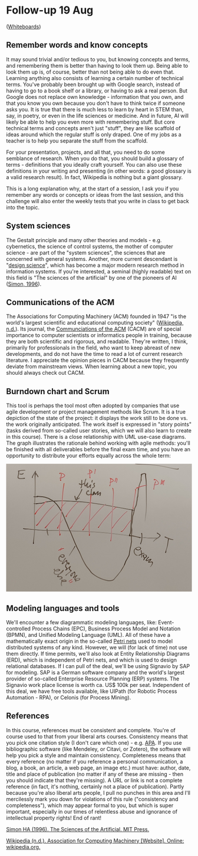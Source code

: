
# Follow-up 19 Aug

([Whiteboards](https://drive.google.com/drive/folders/1qmqSFwM8H6Au3IZq11e8qPndNeCXyUOS?usp=sharing))


## Remember words and know concepts

It may sound trivial and/or tedious to you, but knowing concepts
and terms, and remembering them is better than having to look them
up. Being able to look them up is, of course, better than not
being able to do even that. Learning anything also consists of
learning a certain number of technical terms. You've probably been
brought up with Google search, instead of having to go to a book
shelf or a library, or having to ask a real person. But Google
does not replace own knowledge - information that you own, and
that you know you own because you don't have to think twice if
someone asks you. It is true that there is much less to learn by
heart in STEM than, say, in poetry, or even in the life sciences
or medicine. And in future, AI will likely be able to help you
even more with remembering stuff. But core technical terms and
concepts aren't just "stuff", they are like scaffold of ideas
around which the regular stuff is only draped. One of my jobs as a
teacher is to help you separate the stuff from the scaffold.

For your presentation, projects, and all that, you need to do some
semblance of research. When you do that, you should build a
glossary of terms - definitions that you ideally craft
yourself. You can also use these definitions in your writing and
presenting (in other words: a good glossary is a valid research
result). In fact, Wikipedia is nothing but a giant glossary. 

This is a long explanation why, at the start of a session, I ask
you if you remember any words or concepts or ideas from the last
session, and this challenge will also enter the weekly tests that
you write in class to get back into the topic.


## System sciences

The Gestalt principle and many other theories and models -
e.g. cybernetics, the science of control systems, the mother of
computer science - are part of the "system sciences", the sciences
that are concerned with general systems. Another, more current
descendant is "[design science](https://en.wikipedia.org/wiki/Design_science)", which has become a major modern
research method in information systems. If you're interested, a
seminal (highly readable) text on this field is "The sciences of
the artificial" by one of the pioneers of AI ([Simon, 1996](#org363b839)).


## Communications of the ACM

The Associations for Computing Machinery (ACM) founded in 1947 "is
the world's largest scientific and educational computing society"
([Wikipedia, n.d.](#org7c73344)). Its journal, the [Communciations of the ACM](https://en.wikipedia.org/wiki/Communications_of_the_ACM)
(CACM) are of special importance to computer scientists or
informatics people in training, because they are both scientific
and rigorous, and readable. They're written, I think, primarily
for professionals in the field, who want to keep abreast of new
developments, and do not have the time to read a lot of current
research literature. I appreciate the opinion pieces in CACM
because they frequently deviate from mainstream views. When
learning about a new topic, you should always check out CACM. 


## Burndown chart and Scrum

This tool is perhaps the tool most often adopted by companies that
use agile development or project management methods like Scrum. It
is a true depiction of the state of the project: it displays the
work still to be done vs. the work originally anticipated. The
work itself is expressed in "story points" (tasks derived from
so-called user stories, which we will also learn to create in this
course). There is a close relationship with UML use-case
diagrams. The graph illustrates the rationale behind working with
agile methods: you'll be finished with all deliverables before the
final exam time, and you have an opportunity to distribute your
efforts equally across the whole term:

![img](./img/energy.jpg)


## Modeling languages and tools

We'll encounter a few diagrammatic modeling languages, like:
Event-controlled Process Chains (EPC), Business Process Model and
Notation (BPMN), and Unified Modeling Language (UML). All of these
have a mathematically exact origin in the so-called [Petri nets](https://en.wikipedia.org/wiki/Petri_net)
used to model distributed systems of any kind. However, we will
(for lack of time) not use them directly. If time permits, we'll
also look at Entity Relationship Diagrams (ERD), which is
independent of Petri nets, and which is used to design relational
databases. If I can pull of the deal, we'll be using Signavio by
SAP for modeling. SAP is a German software company and the world's
largest provider of so-called Enterprise Resource Planning (ERP)
systems. The Signavio work place license is worth ca. US$ 100k per
seat. Independent of this deal, we have free tools available, like
UIPath (for Robotic Process Automation - RPA), or Celonis (for
Process Mining).


## References

In this course, references must be consistent and complete. You're
of course used to that from your liberal arts courses. Consistency
means that you pick one citation style (I don't care which one) -
e.g. [APA](https://apastyle.apa.org/). If you use bibliographic software (like Mendeley, or
Citavi, or Zotero), the software will help you pick a style and
maintain consistency. Completeness means that every reference (no
matter if you reference a personal communication, a blog, a book,
an article, a web page, an image etc.) must have: author, date,
title and place of publication (no matter if any of these are
missing - then you should indicate that they're missing). A URL or
link is not a complete reference (in fact, it's nothing, certainly
not a place of publication). Partly because you're also liberal
arts people, I pull no punches in this area and I'll mercilessly
mark you down for violations of this rule ("consistency and
completeness"), which may appear formal to you, but which is super
important, especially in our times of relentless abuse and
ignorance of intellectual property rights! End of rant!

<a id="org363b839"></a> [Simon HA (1996). The Sciences of the Artificial. MIT
Press.](https://monoskop.org/images/9/9c/Simon_Herbert_A_The_Sciences_of_the_Artificial_3rd_ed.pdf)

<a id="org7c73344"></a> [Wikipedia (n.d.). Association for Computing
Machinery [Website]. Online: wikipedia.org.](https://en.wikipedia.org/wiki/Association_for_Computing_Machinery)

